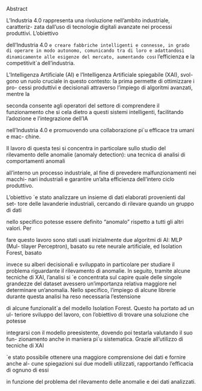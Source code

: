 Abstract

L’Industria 4.0 rappresenta una rivoluzione nell’ambito industriale, caratteriz-
zata dall’uso di tecnologie digitali avanzate nei processi produttivi. L’obiettivo

dell’Industria 4.0 `e creare fabbriche intelligenti e connesse, in grado di operare in
modo autonomo, comunicando tra di loro e adattandosi dinamicamente alle esigenze
del mercato, aumentando cos`ı l’efficienza e la competitivit`a dell’industria.

L’Intelligenza Artificiale (AI) e l’Intelligenza Artificiale spiegabile (XAI), svol-
gono un ruolo cruciale in questo contesto: la prima permette di ottimizzare i pro-
cessi produttivi e decisionali attraverso l’impiego di algoritmi avanzati, mentre la

seconda consente agli operatori del settore di comprendere il funzionamento che si
cela dietro a questi sistemi intelligenti, facilitando l’adozione e l’integrazione dell’IA

nell’Industria 4.0 e promuovendo una collaborazione pi`u efficace tra umani e mac-
chine.

Il lavoro di questa tesi si concentra in particolare sullo studio del rilevamento
delle anomalie (anomaly detection): una tecnica di analisi di comportamenti anomali

all’interno un processo industriale, al fine di prevedere malfunzionamenti nei macchi-
nari industriali e garantire un’alta efficienza dell’intero ciclo produttivo.

L’obiettivo `e stato analizzare un insieme di dati elaborati provenienti dal set-
tore delle lavanderie industriali, cercando di rilevare quando un gruppo di dati

nello specifico potesse essere definito “anomalo” rispetto a tutti gli altri valori. Per

fare questo lavoro sono stati usati inizialmente due algoritmi di AI: MLP (Mul-
tilayer Perceptron), basato su rete neurale artificiale, ed Isolation Forest, basato

invece su alberi decisionali e sviluppato in particolare per studiare il problema
riguardante il rilevamento di anomalie. In seguito, tramite alcune tecniche di XAI,
l’analisi si `e concentrata sul capire quale delle singole grandezze del dataset avessero
un’importanza relativa maggiore nel determinare un’anomalia. Nello specifico,
l’impiego di alcune librerie durante questa analisi ha reso necessaria l’estensione

di alcune funzionalit`a del modello Isolation Forest. Questo ha portato ad un ul-
teriore sviluppo del lavoro, con l’obiettivo di trovare una soluzione che potesse

integrarsi con il modello preesistente, dovendo poi testarla valutando il suo fun-
zionamento anche in maniera pi`u sistematica. Grazie all’utilizzo di tecniche di XAI

`e stato possibile ottenere una maggiore comprensione dei dati e fornire anche al-
cune spiegazioni sui due modelli utilizzati, rapportando l’efficacia di ognuno di essi

in funzione del problema del rilevamento delle anomalie e dei dati analizzati.
